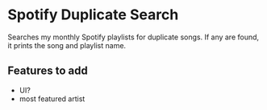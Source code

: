 # Spotify Duplicate Search

Searches my monthly Spotify playlists for duplicate songs. If any are
found, it prints the song and playlist name.

## Features to add

- UI?
- most featured artist

